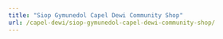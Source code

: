 ```yaml
---
title: "Siop Gymunedol Capel Dewi Community Shop"
url: /capel-dewi/siop-gymunedol-capel-dewi-community-shop/
---
```

